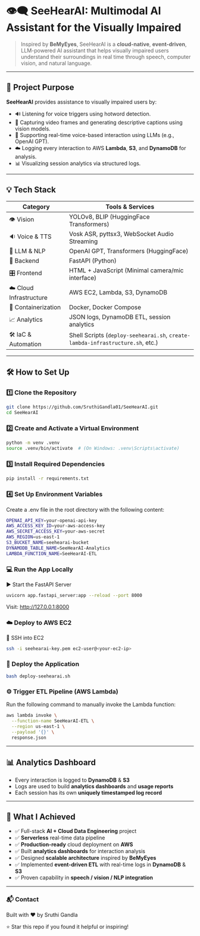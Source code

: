 # 👁️‍🗨️ SeeHearAI: Multimodal AI Assistant for the Visually Impaired

> Inspired by **BeMyEyes**, SeeHearAI is a **cloud-native**, **event-driven**, LLM-powered AI assistant that helps visually impaired users understand their surroundings in real time through speech, computer vision, and natural language.

---

## 🚀 Project Purpose

**SeeHearAI** provides assistance to visually impaired users by:

- 🔊 Listening for voice triggers using hotword detection.
- 📸 Capturing video frames and generating descriptive captions using vision models.
- 🧠 Supporting real-time voice-based interaction using LLMs (e.g., OpenAI GPT).
- ☁️ Logging every interaction to AWS **Lambda**, **S3**, and **DynamoDB** for analysis.
- 📊 Visualizing session analytics via structured logs.

---

## 💡 Tech Stack

| Category                | Tools & Services                                                                 |
|-------------------------|----------------------------------------------------------------------------------|
| 👁️ Vision               | YOLOv8, BLIP (HuggingFace Transformers)                                         |
| 🔉 Voice & TTS          | Vosk ASR, pyttsx3, WebSocket Audio Streaming                                     |
| 🧠 LLM & NLP            | OpenAI GPT, Transformers (HuggingFace)                                          |
| 🧱 Backend              | FastAPI (Python)                                                                |
| 🎛️ Frontend             | HTML + JavaScript (Minimal camera/mic interface)                                |
| ☁️ Cloud Infrastructure | AWS EC2, Lambda, S3, DynamoDB                                                   |
| 🐳 Containerization     | Docker, Docker Compose                                                          |
| 📈 Analytics            | JSON logs, DynamoDB ETL, session analytics                                      |
| 🛠️ IaC & Automation     | Shell Scripts (`deploy-seehearai.sh`, `create-lambda-infrastructure.sh`, etc.) |

---

## 🛠️ How to Set Up

### 1️⃣ Clone the Repository

```bash
git clone https://github.com/SruthiGandla01/SeeHearAI.git
cd SeeHearAI
```

### 2️⃣ Create and Activate a Virtual Environment

```bash
python -m venv .venv
source .venv/bin/activate  # (On Windows: .venv\Scripts\activate)

```
### 3️⃣ Install Required Dependencies

```bash
pip install -r requirements.txt

```

### 4️⃣ Set Up Environment Variables

Create a .env file in the root directory with the following content:

```bash
OPENAI_API_KEY=your-openai-api-key
AWS_ACCESS_KEY_ID=your-aws-access-key
AWS_SECRET_ACCESS_KEY=your-aws-secret
AWS_REGION=us-east-1
S3_BUCKET_NAME=seehearai-bucket
DYNAMODB_TABLE_NAME=SeeHearAI-Analytics
LAMBDA_FUNCTION_NAME=SeeHearAI-ETL

```
### 💻 Run the App Locally
▶️ Start the FastAPI Server

```bash
uvicorn app.fastapi_server:app --reload --port 8000

```
Visit: http://127.0.0.1:8000

### ☁️ Deploy to AWS EC2
🔐 SSH into EC2

```bash
ssh -i seehearai-key.pem ec2-user@<your-ec2-ip>

```

### 🚀 Deploy the Application
```bash
bash deploy-seehearai.sh

```
### ⚙️ Trigger ETL Pipeline (AWS Lambda)
Run the following command to manually invoke the Lambda function:

```bash
aws lambda invoke \
  --function-name SeeHearAI-ETL \
  --region us-east-1 \
  --payload '{}' \
  response.json

```
---

## 📊 Analytics Dashboard

- Every interaction is logged to **DynamoDB** & **S3**
- Logs are used to build **analytics dashboards** and **usage reports**
- Each session has its own **uniquely timestamped log record**

---

## 🏁 What I Achieved

- ✅ Full-stack **AI + Cloud Data Engineering** project  
- ✅ **Serverless** real-time data pipeline  
- ✅ **Production-ready** cloud deployment on **AWS**  
- ✅ Built **analytics dashboards** for interaction analysis  
- ✅ Designed **scalable architecture** inspired by **BeMyEyes**  
- ✅ Implemented **event-driven ETL** with real-time logs in **DynamoDB** & **S3**  
- ✅ Proven capability in **speech / vision / NLP integration**

---
  
### 📬 Contact

Built with ❤️ by Sruthi Gandla

⭐ Star this repo if you found it helpful or inspiring!
